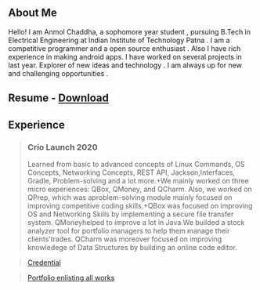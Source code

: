 ## About Me
Hello! I am Anmol Chaddha, a sophomore year student , pursuing B.Tech in Electrical Engineering at Indian Institute of Technology Patna . I am a competitive programmer and a open source enthusiast . Also I have rich experience in making android apps. I have worked on several projects in last year. Explorer of new ideas and technology . I am always up for new and challenging opportunities . 

## Resume - [Download](https://chanmol1999.github.io/Anmol_Chaddha___Resume.pdf) 


## Experience
> ### Crio Launch 2020
> Learned from basic to advanced concepts of Linux Commands, OS Concepts, Networking Concepts, REST API, Jackson,Interfaces, Gradle, Problem-solving and a lot more.+We mainly worked on three micro experiences: QBox, QMoney, and QCharm. Also, we worked on QPrep, which was aproblem-solving module mainly focused on improving competitive coding skills.+QBox was focused on improving OS and Networking Skills by implementing a secure file transfer system. QMoneyhelped to improve a lot in Java.We builded a stock analyzer tool for portfolio managers to help them manage their clients’trades. QCharm was moreover focused on improving knowledege of Data Structures by building an online code editor.

> [Credential](https://drive.google.com/open?id=1drHsgoWFiZijZFrc6aWel1RS08mmAp38)

> [Portfolio enlisting all works](https://drive.google.com/open?id=1drHsgoWFiZijZFrc6aWel1RS08mmAp38)




